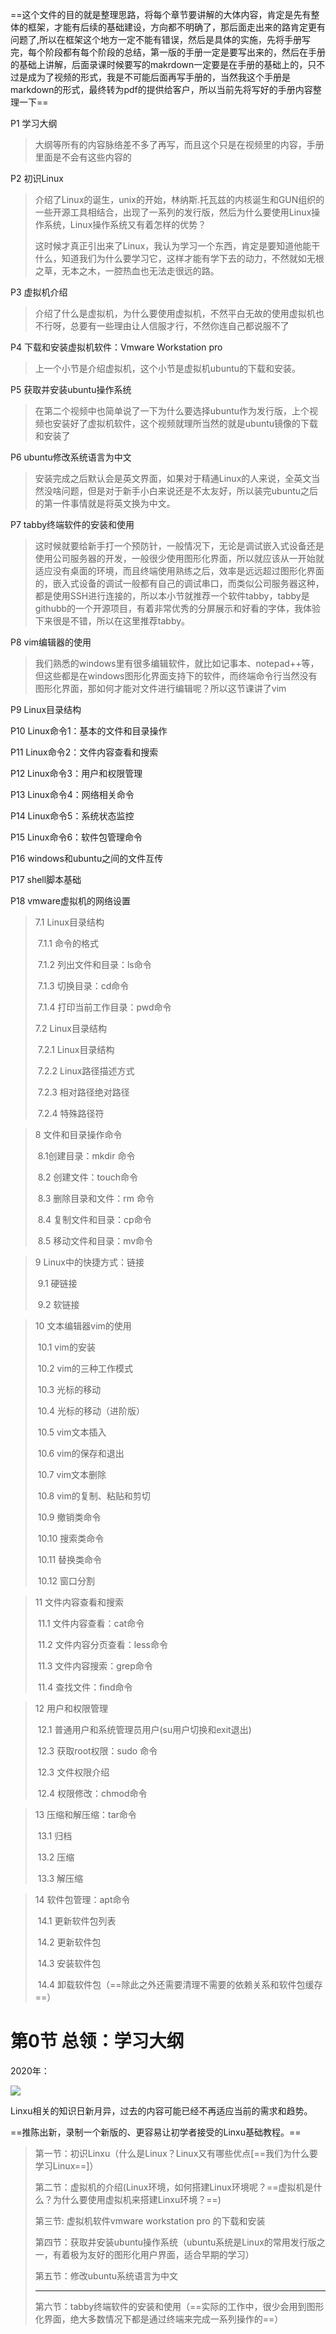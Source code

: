 ==这个文件的目的就是整理思路，将每个章节要讲解的大体内容，肯定是先有整体的框架，才能有后续的基础建设，方向都不明确了，那后面走出来的路肯定更有问题了,所以在框架这个地方一定不能有错误，然后是具体的实施，先将手册写完，每个阶段都有每个阶段的总结，第一版的手册一定是要写出来的，然后在手册的基础上讲解，后面录课时候要写的makrdown一定要是在手册的基础上的，只不过是成为了视频的形式，我是不可能后面再写手册的，当然我这个手册是markdown的形式，最终转为pdf的提供给客户，所以当前先将写好的手册内容整理一下==

P1 学习大纲

>大纲等所有的内容脉络差不多了再写，而且这个只是在视频里的内容，手册里面是不会有这些内容的

P2 初识Linux

>介绍了Linux的诞生，unix的开始，林纳斯.托瓦兹的内核诞生和GUN组织的一些开源工具相结合，出现了一系列的发行版，然后为什么要使用Linux操作系统，Linux操作系统又有着怎样的优势？
>
>这时候才真正引出来了Linux，我认为学习一个东西，肯定是要知道他能干什么，知道我们为什么要学习它，这样才能有学下去的动力，不然就如无根之草，无本之木，一腔热血也无法走很远的路。

P3 虚拟机介绍

>介绍了什么是虚拟机，为什么要使用虚拟机，不然平白无故的使用虚拟机也不行呀，总要有一些理由让人信服才行，不然你连自己都说服不了

P4 下载和安装虚拟机软件：Vmware Workstation pro

>上一个小节是介绍虚拟机，这个小节是虚拟机ubuntu的下载和安装。

P5 获取并安装ubuntu操作系统

>在第二个视频中也简单说了一下为什么要选择ubuntu作为发行版，上个视频也安装好了虚拟机软件，这个视频就理所当然的就是ubuntu镜像的下载和安装了

P6 ubuntu修改系统语言为中文

>安装完成之后默认会是英文界面，如果对于精通Linux的人来说，全英文当然没啥问题，但是对于新手小白来说还是不太友好，所以装完ubuntu之后的第一件事情就是将英文换为中文。

P7 tabby终端软件的安装和使用

>这时候就要给新手打一个预防针，一般情况下，无论是调试嵌入式设备还是使用公司服务器的开发，一般很少使用图形化界面，所以就应该从一开始就适应没有桌面的环境，而且终端使用熟练之后，效率是远远超过图形化界面的，嵌入式设备的调试一般都有自己的调试串口，而类似公司服务器这种，都是使用SSH进行连接的，所以本小节就推荐一个软件tabby，tabby是githubb的一个开源项目，有着非常优秀的分屏展示和好看的字体，我体验下来很是不错，所以在这里推荐tabby。

P8 vim编辑器的使用

>我们熟悉的windows里有很多编辑软件，就比如记事本、notepad++等，但这些都是在windows图形化界面支持下的软件，而终端命令行当然没有图形化界面，那如何才能对文件进行编辑呢？所以这节课讲了vim

P9 Linux目录结构

P10 Linux命令1：基本的文件和目录操作

P11 Linux命令2：文件内容查看和搜索

P12 Linux命令3：用户和权限管理

P13 Linux命令4：网络相关命令

P14 Linux命令5：系统状态监控

P15 Linux命令6：软件包管理命令

P16 windows和ubuntu之间的文件互传

P17 shell脚本基础

P18 vmware虚拟机的网络设置

> 7.1 Linux目录结构
>
> ​	7.1.1 命令的格式
>
> ​	7.1.2 列出文件和目录：ls命令
>
> ​	7.1.3 切换目录：cd命令
>
> ​	7.1.4 打印当前工作目录：pwd命令
>
> 7.2 Linux目录结构
>
> ​	7.2.1 Linux目录结构
>
> ​	7.2.2  Linux路径描述方式
>
> ​	7.2.3 相对路径绝对路径
>
> ​	7.2.4 特殊路径符



>8 文件和目录操作命令
>
>​	8.1创建目录：mkdir 命令
>
>​	8.2 创建文件：touch命令
>
>​	8.3 删除目录和文件：rm 命令
>
>​	8.4 复制文件和目录：cp命令
>
>​	8.5 移动文件和目录：mv命令



> 9 Linux中的快捷方式：链接
>
> ​	9.1 硬链接
>
> ​	9.2 软链接	



> 10 文本编辑器vim的使用
>
> ​	10.1 vim的安装
>
> ​	10.2 vim的三种工作模式
>
> ​	10.3 光标的移动
>
> ​	10.4 光标的移动（进阶版）
>
> ​	10.5 vim文本插入
>
> ​	10.6 vim的保存和退出
>
> ​	10.7 vim文本删除
>
> ​	10.8 vim的复制、粘贴和剪切
>
> ​	10.9 撤销类命令
>
> ​	10.10 搜索类命令
>
> ​	10.11 替换类命令
>
> ​	10.12 窗口分割



>11 文件内容查看和搜索
>
>​	11.1 文件内容查看：cat命令
>
>​	11.2 文件内容分页查看：less命令
>
>​	11.3 文件内容搜索：grep命令
>
>​	11.4 查找文件：find命令



>12 用户和权限管理
>
>​	12.1 普通用户和系统管理员用户(su用户切换和exit退出)
>
>​	12.3 获取root权限：sudo 命令
>
>​	12.3 文件权限介绍
>
>​	12.4 权限修改：chmod命令



>13 压缩和解压缩：tar命令
>
>​	13.1 归档
>
>​	13.2 压缩
>
>​	13.3 解压缩



>14 软件包管理：apt命令
>
>​	14.1 更新软件包列表
>
>​	14.2 更新软件包
>
>​	14.3 安装软件包
>
>​	14.4 卸载软件包（==除此之外还需要清理不需要的依赖关系和软件包缓存==）







# 第0节 总领：学习大纲

2020年：

![](https://chai-1301855619.cos.ap-beijing.myqcloud.com/202401261723605.png)

Linxu相关的知识日新月异，过去的内容可能已经不再适应当前的需求和趋势。

==推陈出新，录制一个新版的、更容易让初学者接受的Linxu基础教程。==

>第一节：初识Linxu（什么是Linux？Linux又有哪些优点[==我们为什么要学习Linux==]）
>
>第二节：虚拟机的介绍(Linux环境，如何搭建Linux环境呢？==虚拟机是什么？为什么要使用虚拟机来搭建Linxu环境？==)
>
>第三节:  虚拟机软件vmware workstation pro 的下载和安装
>
>第四节：获取并安装ubuntu操作系统（ubuntu系统是Linux的常用发行版之一，有着极为友好的图形化用户界面，适合早期的学习）
>
>第五节：修改ubuntu系统语言为中文
>
>___
>
>第六节：tabby终端软件的安装和使用（==实际的工作中，很少会用到图形化界面，绝大多数情况下都是通过终端来完成一系列操作的==）





























